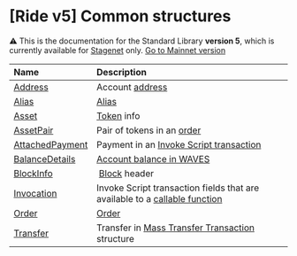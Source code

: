 # [Ride v5] Common structures

:warning: This is the documentation for the Standard Library **version 5**, which is currently available for [Stagenet](/en/blockchain/blockchain-network/) only. [Go to Mainnet version](/en/ride/structures/common-structures/)

| Name | Description |
| :--- | :--- |
| [Address](/en/ride/v5/structures/common-structures/address) | Account [address](/en/blockchain/account/address) |
| [Alias](/en/ride/v5/structures/common-structures/alias) | [Alias](/en/blockchain/account/alias) |
| [Asset](/en/ride/v5/structures/common-structures/asset) | [Token](/en/blockchain/token/) info |
| [AssetPair](/en/ride/v5/structures/common-structures/asset-pair) | Pair of tokens in an [order](/en/bockchain/order) |
| [AttachedPayment](/en/ride/v5/structures/common-structures/attached-payment) | Payment in an [Invoke Script transaction](/en/blockchain/transaction-type/invoke-script-transaction) |
| [BalanceDetails](/ru/ride/structures/common-structures/balance-details) | [Account balance in WAVES](/en/blockchain/account/account-balance) |
| [BlockInfo](/en/ride/v5/structures/common-structures/block-info) | [Block](/en/blockchain/block/) header |
| [Invocation](/en/ride/v5/structures/common-structures/invocation) | Invoke Script transaction fields that are available to a [callable function](/en/ride/v5/functions/callable-function) |
| [Order](/en/ride/v5/structures/common-structures/order) | [Order](/en/blockchain/order) |
| [Transfer](/en/ride/v5/structures/common-structures/transfer) | Transfer in [Mass Transfer Transaction](/en/blockchain/transaction-type/mass-transfer-transaction) structure |
